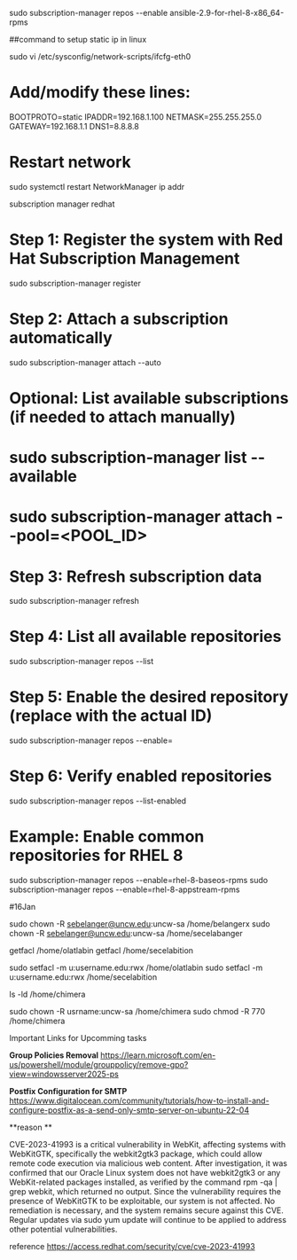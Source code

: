 sudo subscription-manager repos --enable ansible-2.9-for-rhel-8-x86_64-rpms

##command to setup static ip in linux

sudo vi /etc/sysconfig/network-scripts/ifcfg-eth0

# Add/modify these lines:
BOOTPROTO=static
IPADDR=192.168.1.100
NETMASK=255.255.255.0
GATEWAY=192.168.1.1
DNS1=8.8.8.8

# Restart network
sudo systemctl restart NetworkManager
ip addr 

subscription manager redhat 

# Step 1: Register the system with Red Hat Subscription Management
sudo subscription-manager register

# Step 2: Attach a subscription automatically
sudo subscription-manager attach --auto

# Optional: List available subscriptions (if needed to attach manually)
# sudo subscription-manager list --available
# sudo subscription-manager attach --pool=<POOL_ID>

# Step 3: Refresh subscription data
sudo subscription-manager refresh

# Step 4: List all available repositories
sudo subscription-manager repos --list

# Step 5: Enable the desired repository (replace <repo-id> with the actual ID)
sudo subscription-manager repos --enable=<repo-id>

# Step 6: Verify enabled repositories
sudo subscription-manager repos --list-enabled

# Example: Enable common repositories for RHEL 8
sudo subscription-manager repos --enable=rhel-8-baseos-rpms
sudo subscription-manager repos --enable=rhel-8-appstream-rpms


#16Jan

sudo chown -R sebelanger@uncw.edu:uncw-sa /home/belangerx
sudo chown -R sebelanger@uncw.edu:uncw-sa /home/secelabanger


getfacl /home/olatlabin
getfacl /home/secelabition

sudo setfacl -m u:username.edu:rwx /home/olatlabin
sudo setfacl -m u:username.edu:rwx /home/secelabition

ls -ld /home/chimera

sudo chown -R usrname:uncw-sa /home/chimera
sudo chmod -R 770 /home/chimera

Important Links for Upcomming tasks

**Group Policies Removal**
https://learn.microsoft.com/en-us/powershell/module/grouppolicy/remove-gpo?view=windowsserver2025-ps

**Postfix Configuration for SMTP**
https://www.digitalocean.com/community/tutorials/how-to-install-and-configure-postfix-as-a-send-only-smtp-server-on-ubuntu-22-04



**reason **


CVE-2023-41993 is a critical vulnerability in WebKit, affecting systems with WebKitGTK, specifically the webkit2gtk3 package, which could allow remote code execution via malicious web content. After investigation, it was confirmed that our Oracle Linux system does not have webkit2gtk3 or any WebKit-related packages installed, as verified by the command rpm -qa | grep webkit, which returned no output. Since the vulnerability requires the presence of WebKitGTK to be exploitable, our system is not affected. No remediation is necessary, and the system remains secure against this CVE. Regular updates via sudo yum update will continue to be applied to address other potential vulnerabilities.

reference 
https://access.redhat.com/security/cve/cve-2023-41993

